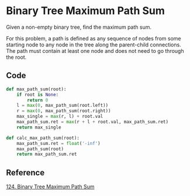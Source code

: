 # Binary Tree Maximum Path Sum

Given a non-empty binary tree, find the maximum path sum.

For this problem, a path is defined as any sequence of nodes from some starting node to any node in the tree along the parent-child connections. The path must contain at least one node and does not need to go through the root.

## Code

```python
def max_path_sum(root):
    if root is None:
        return 0
    l = max(0, max_path_sum(root.left))
    r = max(0, max_path_sum(root.right))
    max_single = max(r, l) + root.val
    max_path_sum.ret = max(r + l + root.val, max_path_sum.ret)
    return max_single

def calc_max_path_sum(root):
    max_path_sum.ret = float('-inf')
    max_path_sum(root)
    return max_path_sum.ret
```

## Reference

[124. Binary Tree Maximum Path Sum](https://leetcode.com/problems/binary-tree-maximum-path-sum/description/)
